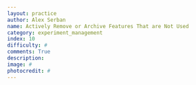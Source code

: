 ```yaml
---
layout: practice
author: Alex Serban
name: Actively Remove or Archive Features That are Not Used
category: experiment_management
index: 10
difficulty: #
comments: True
description:
image: #
photocredit: #
---
```


